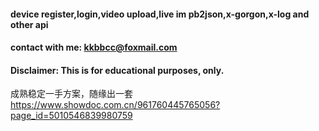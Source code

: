 
#### device register,login,video upload,live im pb2json,x-gorgon,x-log and other api
#### contact with me: kkbbcc@foxmail.com
#### Disclaimer: This is for educational purposes, only.

成熟稳定一手方案，随缘出一套
https://www.showdoc.com.cn/961760445765056?page_id=5010546839980759
